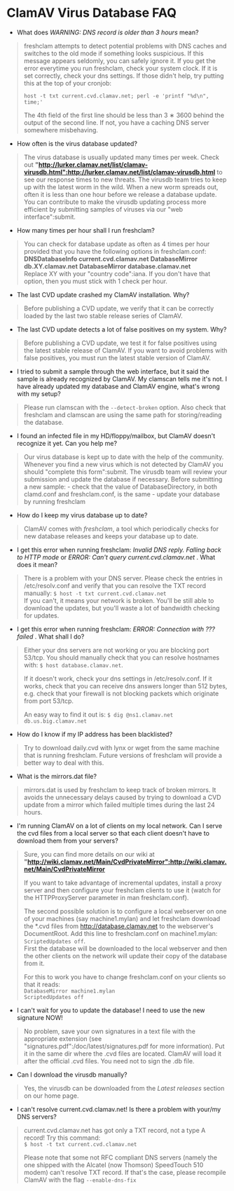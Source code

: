 # ClamAV Virus Database FAQ #

* What does _WARNING: DNS record is older than 3 hours_ mean?

>freshclam attempts to detect potential problems with DNS caches and  switches to the old mode if something looks suspicious. If this message appears seldomly, you can safely ignore it. If you get the error everytime you run freshclam, check your system clock. If it is set correctly, check your dns settings. If those didn't help, try putting this at the top of your cronjob:  
>
> `host -t txt current.cvd.clamav.net; perl -e 'printf "%d\n", time;' `
>
>The 4th field of the first line should be less than 3 &lowast; 3600 behind the output of the second line. If not, you have a caching DNS server somewhere  misbehaving.

* How often is the virus database updated?

>The virus database is usually updated many times per week. Check out __"http://lurker.clamav.net/list/clamav-virusdb.html":http://lurker.clamav.net/list/clamav-virusdb.html__ to see our response times to new threats. The virusdb team tries to keep up with the latest worm  in the wild. When a new worm spreads out, often it is  less than one hour before we release a database update. You can contribute to make the virusdb updating process  more efficient by submitting samples of viruses  via our "web interface":submit.

* How many times per hour shall I run freshclam?

>You can check for database update as often as 4 times per hour provided that you have the following options in freshclam.conf: __DNSDatabaseInfo current.cvd.clamav.net__ __DatabaseMirror db.XY.clamav.net__ __DatabaseMirror database.clamav.net__   
>Replace XY with your "country code":iana.  If you don't have that option, then you must stick with 1 check per hour.

* The last CVD update crashed my ClamAV installation. Why?

>Before publishing a CVD update, we verify that it can be correctly loaded by the last two stable release series of ClamAV.

* The last CVD update detects a lot of false positives on my system. Why?

>Before publishing a CVD update, we test it for false positives using the latest stable release of ClamAV. If you want to avoid problems with false positives, you must run the latest stable version of ClamAV.

* I tried to submit a sample through the web interface, but it said the sample is already recognized by ClamAV. My clamscan tells me it's not. I have already updated my database and ClamAV engine, what's wrong with my setup?

>Please run clamscan with the `--detect-broken` option. Also  check that freshclam and clamscan are using the same path for storing/reading the database.

* I found an infected file in my HD/floppy/mailbox, but ClamAV doesn't recognize it yet. Can you help me? 

>Our virus database is kept up to date with the help of the community. Whenever you find a new virus which is not detected by ClamAV you should  "complete this form":submit. The virusdb team will review your submission and update the database if necessary. Before submitting a new sample: - check that the value of DatabaseDirectory, in both clamd.conf and freshclam.conf, is the same - update your database by running freshclam

* How do I keep my virus database up to date?

>ClamAV comes with _freshclam_, a tool which periodically checks for new database releases and keeps your database up to date.

* I get this error when running freshclam: _Invalid DNS reply. Falling back to HTTP mode_ or _ERROR: Can't query current.cvd.clamav.net_ . What does it mean?

>There is a problem with your DNS server. Please check the entries in /etc/resolv.conf and verify that you can resolve the TXT record manually: `$ host -t txt current.cvd.clamav.net`  
If you can't, it means your network is broken. You'll be still able to download the updates, but you'll waste a lot of bandwidth checking for updates.

* I get this error when running freshclam: _ERROR: Connection with ??? failed_ . What shall I do?

>Either your dns servers are not working or you are blocking port 53/tcp. You should manually check that you can resolve hostnames with: `$ host database.clamav.net`.  
> 
>If it doesn't work, check your dns settings in /etc/resolv.conf. If it works, check that you can receive dns answers longer than 512 bytes, e.g. check that your firewall is not blocking packets which originate from port 53/tcp.
>
>An easy way to find it out is:  `$ dig @ns1.clamav.net db.us.big.clamav.net`

* How do I know if my IP address has been blacklisted?

>Try to download daily.cvd with lynx or wget from the same machine that is running freshclam. Future versions of freshclam will provide a better way to deal with this.

* What is the mirrors.dat file?

>mirrors.dat is used by freshclam to keep track of broken mirrors. It avoids the unnecessary delays caused by trying to download a CVD update from a mirror which failed multiple times during the last 24 hours.

* I'm running ClamAV on a lot of clients on my local network. Can I serve the cvd files from a local server so that each client doesn't have to download them from your servers?

>Sure, you can find more details on our wiki at __"http://wiki.clamav.net/Main/CvdPrivateMirror":http://wiki.clamav.net/Main/CvdPrivateMirror__
>
>If you want to take advantage of incremental updates, install a proxy server and then configure your freshclam clients to use it (watch for the HTTPProxyServer parameter in man freshclam.conf). 
>
>The second possible solution is to configure a local webserver on one of your machines (say machine1.mylan) and let freshclam download the *.cvd files from http://database.clamav.net to the webserver's DocumentRoot. Add this line to freshclam.conf on machine1.mylan: `ScriptedUpdates off`.   
>First the database will be downloaded to the local webserver and then the other clients on the network will update their copy of the database from it.
>
> For this to work you have to change freshclam.conf on your clients so that it reads:  
>`DatabaseMirror machine1.mylan`  
>`ScriptedUpdates off`

* I can't wait for you to update the database! I need to use the new signature NOW!

>No problem, save your own signatures in a text file with the appropriate extension (see "signatures.pdf":/doc/latest/signatures.pdf for more information). Put it in the same dir where the .cvd files are located. ClamAV will load it after the official .cvd files. You need not to sign the .db file.

* Can I download the virusdb manually?

>Yes, the virusdb can be downloaded from the _Latest releases_ section on our home page.

* I can't resolve current.cvd.clamav.net! Is there a problem with your/my DNS servers?

>current.cvd.clamav.net has got only a TXT record, not a type A record! Try this command:   
`$ host -t txt current.cvd.clamav.net`
>   
>Please note that some not RFC compliant DNS servers (namely the one shipped with the Alcatel (now Thomson) SpeedTouch 510 modem) can't resolve TXT record. If that's the case, please recompile ClamAV with the flag   `--enable-dns-fix` 